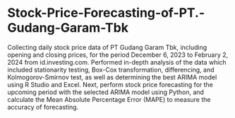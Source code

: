 # Stock-Price-Forecasting-of-PT.-Gudang-Garam-Tbk

Collecting daily stock price data of PT Gudang Garam Tbk, including opening and closing prices, for the period December 6, 2023 to February 2, 2024 from id.investing.com. Performed in-depth analysis of the data which included stationarity testing, Box-Cox transformation, differencing, and Kolmogorov-Smirnov test, as well as determining the best ARIMA model using R Studio and Excel. Next, perform stock price forecasting for the upcoming period with the selected ARIMA model using Python, and calculate the Mean Absolute Percentage Error (MAPE) to measure the accuracy of forecasting.
